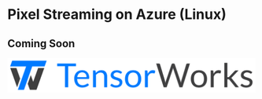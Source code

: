 # Pixel Streaming on Azure (Linux)

## Coming Soon

[![TensorWorks Logo](Logo/logo.svg)](https://tensorworks.com.au/)